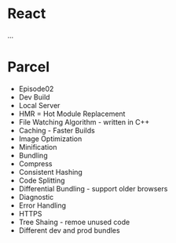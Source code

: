 # React

...
# Parcel
- Episode02
- Dev Build
- Local Server
- HMR = Hot Module Replacement
- File Watching Algorithm - written in C++
- Caching -  Faster Builds
- Image Optimization
- Minification
- Bundling
- Compress
- Consistent Hashing
- Code Splitting
- Differential Bundling - support older browsers
- Diagnostic
- Error Handling
- HTTPS
- Tree Shaing - remoe unused code
- Different dev and prod bundles
